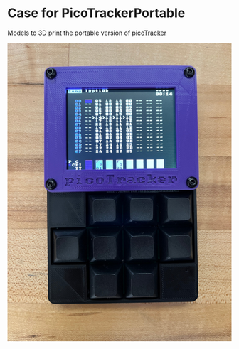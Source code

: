 # Case for PicoTrackerPortable
Models to 3D print the portable version of [picoTracker](https://github.com/democloid/picoTracker)

![picoTracker](img/picoTracker.jpg)
